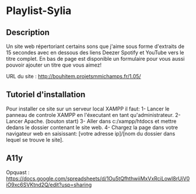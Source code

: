 # Playlist-Sylia

## Description
Un site web répertoriant certains sons que j'aime sous forme d'extraits de 15 secondes avec en dessous des liens Deezer Spotify et YouTube vers le titre complet. En bas de page est disponible un formulaire pour vous aussi pouvoir ajouter un titre que vous aimez!

URL du site : http://bouhitem.projetsmmichamps.fr/1.05/

## Tutoriel d'installation
Pour installer ce site sur un serveur local XAMPP il faut:
1- Lancer le panneau de controle XAMPP en l'éxecutant en tant qu'administrateur.
2- Lancer Apache. (bouton start)
3- Aller dans c:/xampp/htdocs et mettre dedans le dossier contenant le site web.
4- Chargez la page dans votre navigateur web en saisissant:
[votre adresse ip]/[nom du dossier dans lequel se trouve le site].

## A11y
Opquast : https://docs.google.com/spreadsheets/d/1Ou5tQfhthwiiMxVxRciLowI8rUjV0iO9xc6SVKtnd2Q/edit?usp=sharing